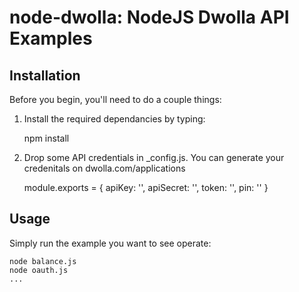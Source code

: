 # node-dwolla: NodeJS Dwolla API Examples

## Installation

Before you begin, you'll need to do a couple things:

1. Install the required dependancies by typing:
    
    npm install

2. Drop some API credentials in _config.js. You can generate your credenitals on dwolla.com/applications

    module.exports = {
        apiKey: '',
        apiSecret: '',
        token: '',
        pin: ''
    }
    
## Usage

Simply run the example you want to see operate:

    node balance.js
    node oauth.js
    ...
